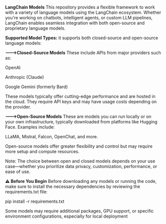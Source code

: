 
**LangChain Models**
This repository provides a flexible framework to work with a variety of language models using the LangChain ecosystem. Whether you're working on chatbots, intelligent agents, or custom LLM pipelines, LangChain enables seamless integration with both open-source and proprietary language models.

**Supported Model Types:**
it supports both closed-source and open-source language models:

**--->Closed-Source Models**
These include APIs from major providers such as:

OpenAI

Anthropic (Claude)

Google Gemini (formerly Bard)

These models typically offer cutting-edge performance and are hosted in the cloud. They require API keys and may have usage costs depending on the provider.

**--->Open-Source Models**
These are models you can run locally or on your own infrastructure, typically downloaded from platforms like Hugging Face. Examples include:

LLaMA, Mistral, Falcon, OpenChat, and more.

Open-source models offer greater flexibility and control but may require more setup and compute resources.

Note: The choice between open and closed models depends on your use case—whether you prioritize data privacy, customization, performance, or ease of use.

**⚠️ Before You Begin**
Before downloading any models or running the code, make sure to install the necessary dependencies by reviewing the requirements.txt file:

pip install -r requirements.txt

Some models may require additional packages, GPU support, or specific environment configurations, especially for local deployment
